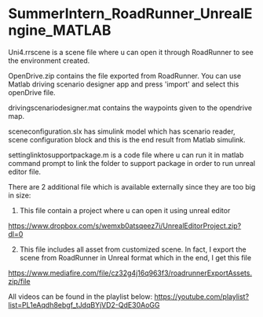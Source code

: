# SummerIntern_RoadRunner_UnrealEngine_MATLAB

Uni4.rrscene is a scene file where u can open it through RoadRunner to see the environment created.

OpenDrive.zip contains the file exported from RoadRunner. You can use Matlab driving scenario designer app and press 'import' and select this openDrive file.

drivingscenariodesigner.mat contains the waypoints given to the opendrive map.

sceneconfiguration.slx has simulink model which has scenario reader, scene configuration block and this is the end result from Matlab simulink.

settinglinktosupportpackage.m is a code file where u can run it in matlab command prompt to link the folder to support package in order to run unreal editor file.

There are 2 additional file which is available externally since they are too big in size:

1. This file contain a project where u can open it using unreal editor

https://www.dropbox.com/s/wemxb0atsqeez7i/UnrealEditorProject.zip?dl=0

2. This file includes all asset from customized scene. In fact, I export the scene from RoadRunner in Unreal format which in the end, I get this file

https://www.mediafire.com/file/cz32g4j16q963f3/roadrunnerExportAssets.zip/file

All videos can be found in the playlist below:
https://youtube.com/playlist?list=PL1eAqdh8ebgf_tJdqBYjVD2-QdE30AoGG
